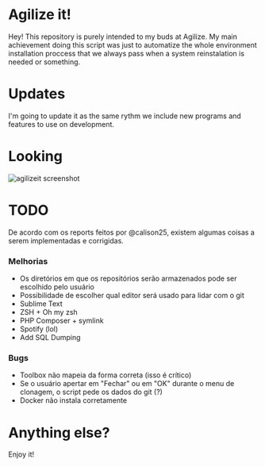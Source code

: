 # Agilize it!
Hey! This repository is purely intended to my buds at Agilize. My main achievement doing this script was just to automatize the whole environment installation proccess that we always pass when a system reinstalation is needed or something. 

# Updates
I'm going to update it as the same rythm we include new programs and features to use on development.

# Looking
![agilizeit screenshot](https://raw.githubusercontent.com/vaporwavie/agilizeit/master/agilizeit.png "Looks nice, eh?")


# TODO

De acordo com os reports feitos por @calison25, existem algumas coisas a serem implementadas e corrigidas.

### Melhorias
* Os diretórios em que os repositórios serão armazenados pode ser escolhido pelo usuário
* Possibilidade de escolher qual editor será usado para lidar com o git
* Sublime Text
* ZSH + Oh my zsh
* PHP Composer + symlink
* Spotify (lol) 
* Add SQL Dumping

### Bugs
* Toolbox não mapeia da forma correta (isso é crítico)
* Se o usuário apertar em "Fechar" ou em "OK" durante o menu de clonagem, o script pede os dados do git (?)
* Docker não instala corretamente

# Anything else?
Enjoy it!
